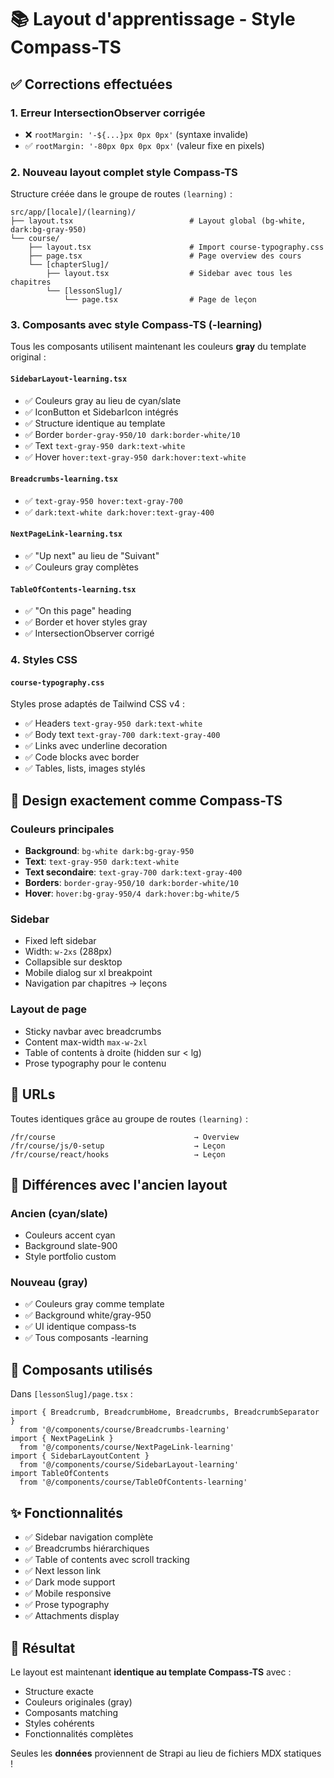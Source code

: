 # 📚 Layout d'apprentissage - Style Compass-TS

## ✅ Corrections effectuées

### 1. **Erreur IntersectionObserver corrigée**
- ❌ `rootMargin: '-${...}px 0px 0px'` (syntaxe invalide)
- ✅ `rootMargin: '-80px 0px 0px 0px'` (valeur fixe en pixels)

### 2. **Nouveau layout complet style Compass-TS**

Structure créée dans le groupe de routes `(learning)` :

```
src/app/[locale]/(learning)/
├── layout.tsx                          # Layout global (bg-white, dark:bg-gray-950)
└── course/
    ├── layout.tsx                      # Import course-typography.css
    ├── page.tsx                        # Page overview des cours
    └── [chapterSlug]/
        ├── layout.tsx                  # Sidebar avec tous les chapitres
        └── [lessonSlug]/
            └── page.tsx                # Page de leçon
```

### 3. **Composants avec style Compass-TS (-learning)**

Tous les composants utilisent maintenant les couleurs **gray** du template original :

#### `SidebarLayout-learning.tsx`
- ✅ Couleurs gray au lieu de cyan/slate
- ✅ IconButton et SidebarIcon intégrés
- ✅ Structure identique au template
- ✅ Border `border-gray-950/10 dark:border-white/10`
- ✅ Text `text-gray-950 dark:text-white`
- ✅ Hover `hover:text-gray-950 dark:hover:text-white`

#### `Breadcrumbs-learning.tsx`
- ✅ `text-gray-950 hover:text-gray-700`
- ✅ `dark:text-white dark:hover:text-gray-400`

#### `NextPageLink-learning.tsx`
- ✅ "Up next" au lieu de "Suivant"
- ✅ Couleurs gray complètes

#### `TableOfContents-learning.tsx`
- ✅ "On this page" heading
- ✅ Border et hover styles gray
- ✅ IntersectionObserver corrigé

### 4. **Styles CSS**

#### `course-typography.css`
Styles prose adaptés de Tailwind CSS v4 :
- ✅ Headers `text-gray-950 dark:text-white`
- ✅ Body text `text-gray-700 dark:text-gray-400`
- ✅ Links avec underline decoration
- ✅ Code blocks avec border
- ✅ Tables, lists, images stylés

## 🎨 Design exactement comme Compass-TS

### Couleurs principales
- **Background**: `bg-white dark:bg-gray-950`
- **Text**: `text-gray-950 dark:text-white`
- **Text secondaire**: `text-gray-700 dark:text-gray-400`
- **Borders**: `border-gray-950/10 dark:border-white/10`
- **Hover**: `hover:bg-gray-950/4 dark:hover:bg-white/5`

### Sidebar
- Fixed left sidebar
- Width: `w-2xs` (288px)
- Collapsible sur desktop
- Mobile dialog sur xl breakpoint
- Navigation par chapitres → leçons

### Layout de page
- Sticky navbar avec breadcrumbs
- Content max-width `max-w-2xl`
- Table of contents à droite (hidden sur < lg)
- Prose typography pour le contenu

## 🚀 URLs

Toutes identiques grâce au groupe de routes `(learning)` :

```
/fr/course                               → Overview
/fr/course/js/0-setup                    → Leçon
/fr/course/react/hooks                   → Leçon
```

## 📝 Différences avec l'ancien layout

### Ancien (cyan/slate)
- Couleurs accent cyan
- Background slate-900
- Style portfolio custom

### Nouveau (gray)
- ✅ Couleurs gray comme template
- ✅ Background white/gray-950
- ✅ UI identique compass-ts
- ✅ Tous composants -learning

## 🔧 Composants utilisés

Dans `[lessonSlug]/page.tsx` :
```tsx
import { Breadcrumb, BreadcrumbHome, Breadcrumbs, BreadcrumbSeparator }
  from '@/components/course/Breadcrumbs-learning'
import { NextPageLink }
  from '@/components/course/NextPageLink-learning'
import { SidebarLayoutContent }
  from '@/components/course/SidebarLayout-learning'
import TableOfContents
  from '@/components/course/TableOfContents-learning'
```

## ✨ Fonctionnalités

- ✅ Sidebar navigation complète
- ✅ Breadcrumbs hiérarchiques
- ✅ Table of contents avec scroll tracking
- ✅ Next lesson link
- ✅ Dark mode support
- ✅ Mobile responsive
- ✅ Prose typography
- ✅ Attachments display

## 🎯 Résultat

Le layout est maintenant **identique au template Compass-TS** avec :
- Structure exacte
- Couleurs originales (gray)
- Composants matching
- Styles cohérents
- Fonctionnalités complètes

Seules les **données** proviennent de Strapi au lieu de fichiers MDX statiques !
